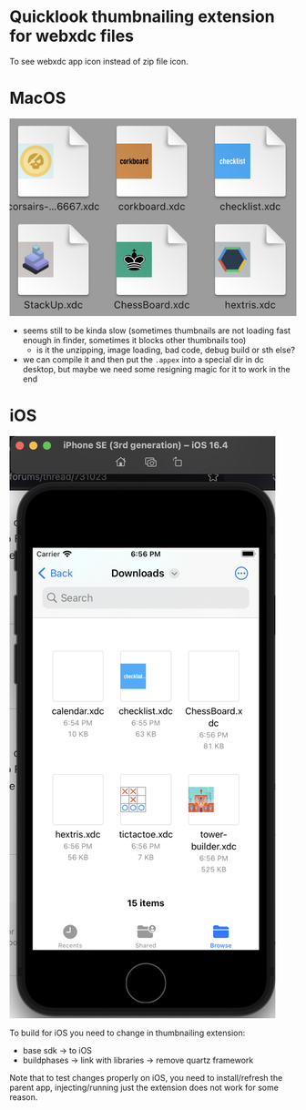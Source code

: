 # Quicklook thumbnailing extension for webxdc files

To see webxdc app icon instead of zip file icon.


# MacOS

![mac finder screenshot](./macOS.png)

- seems still to be kinda slow (sometimes thumbnails are not loading fast enough in finder, sometimes it blocks other thumbnails too)
    - is it the unzipping, image loading, bad code, debug build or sth else?
- we can compile it and then put the `.appex` into a special dir in dc desktop, but maybe we need some resigning magic for it to work in the end

# iOS

![iOS files screenshot](./iOS.png)

To build for iOS you need to change in thumbnailing extension:
- base sdk -> to iOS
- buildphases -> link with libraries -> remove quartz framework

Note that to test changes properly on iOS, you need to install/refresh the parent app, injecting/running just the extension does not work for some reason.